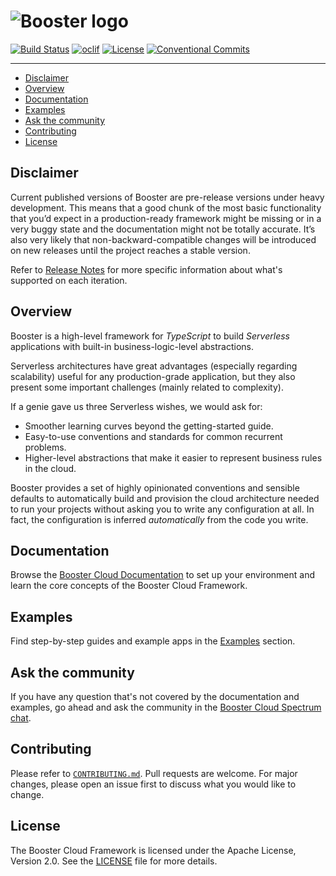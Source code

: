 # ![Booster logo](docs/img/booster-logo.png)

[![Build Status](https://img.shields.io/endpoint.svg?url=https%3A%2F%2Factions-badge.atrox.dev%2Fboostercloud%2Fbooster%2Fbadge&style=flat)](https://actions-badge.atrox.dev/boostercloud/booster/goto)
[![oclif](https://img.shields.io/badge/cli-oclif-brightgreen.svg)](https://oclif.io)
[![License](https://img.shields.io/npm/l/cli.svg)](https://github.com/boostercloud/booster/blob/master/package.json)
[![Conventional Commits](https://img.shields.io/badge/Conventional%20Commits-1.0.0-yellow.svg)](https://conventionalcommits.org)


---

<!-- TOC -->

- [Disclaimer](#disclaimer)
- [Overview](#overview)
- [Documentation](#documentation)
- [Examples](#examples)
- [Ask the community](#ask-the-community)
- [Contributing](#contributing)
- [License](#license)

<!-- /TOC -->

## Disclaimer

Current published versions of Booster are pre-release versions under heavy development. This means that a good chunk of the most
basic functionality that you’d expect in a production-ready framework might be missing or in a very buggy state and the documentation
might not be totally accurate. It’s also very likely that non-backward-compatible changes will be introduced on new releases until
the project reaches a stable version.

Refer to [Release Notes](https://github.com/boostercloud/booster/releases) for more specific information about what's supported on each iteration.

## Overview

Booster is a high-level framework for _TypeScript_ to build _Serverless_ applications with built-in business-logic-level abstractions.

Serverless architectures have great advantages (especially regarding scalability) useful for any production-grade application, but they also
present some important challenges (mainly related to complexity).

If a genie gave us three Serverless wishes, we would ask for:

- Smoother learning curves beyond the getting-started guide.
- Easy-to-use conventions and standards for common recurrent problems.
- Higher-level abstractions that make it easier to represent business rules in the cloud.

Booster provides a set of highly opinionated conventions and sensible defaults to automatically build and provision the
cloud architecture needed to run your projects without asking you to write any configuration at all.
In fact, the configuration is inferred _automatically_ from the code you write.

## Documentation

Browse the [Booster Cloud Documentation](docs/documentation) to set up your environment and learn the core concepts of the Booster Cloud Framework.

## Examples

Find step-by-step guides and example apps in the [Examples](docs/examples) section.

## Ask the community
If you have any question that's not covered by the documentation and examples, go ahead and ask the community in 
the [Booster Cloud Spectrum chat](https://spectrum.chat/boostercloud).  


## Contributing

Please refer to [`CONTRIBUTING.md`](CONTRIBUTING.md). Pull requests are welcome. For major changes, please
open an issue first to discuss what you would like to change.

## License

The Booster Cloud Framework is licensed under the Apache License, Version 2.0. See the [LICENSE](LICENSE) file for more details.